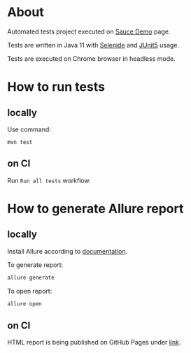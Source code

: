 # About

Automated tests project executed on [Sauce Demo](https://www.saucedemo.com/) page.

Tests are written in Java 11 with [Selenide](https://selenide.org/) and [JUnit5](https://junit.org/junit5/) usage.

Tests are executed on Chrome browser in headless mode.

# How to run tests

## locally

Use command:

```
mvn test
```

## on CI

Run `Run all tests` workflow.

# How to generate Allure report

## locally

Install Allure according to [documentation](https://allurereport.org/docs/install/).

To generate report:

```bash
allure generate
```

To open report:

```bash
allure open
```

## on CI

HTML report is being published on GitHub Pages under [link](https://mariuszskomra.github.io/sauce-demo-selenide/).